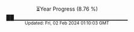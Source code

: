<p align="center">
⏳Year Progress (8.76 %) <br>
██▁▁▁▁▁▁▁▁▁▁▁▁▁▁▁▁▁▁▁▁▁▁▁▁▁▁▁▁ <br>
<sub>Updated: Fri, 02 Feb 2024 01:10:03 GMT</sub>
</p>

